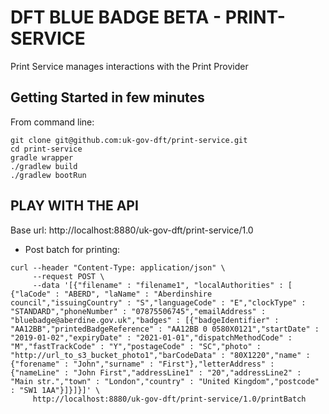 # DFT BLUE BADGE BETA - PRINT-SERVICE
Print Service manages interactions with the Print Provider 

## Getting Started in few minutes
From command line:
```
git clone git@github.com:uk-gov-dft/print-service.git
cd print-service
gradle wrapper
./gradlew build
./gradlew bootRun
```


## PLAY WITH THE API

Base url:
http://localhost:8880/uk-gov-dft/print-service/1.0

* Post batch for printing:
```
curl --header "Content-Type: application/json" \
     --request POST \
     --data '[{"filename" : "filename1", "localAuthorities" : [ {"laCode" : "ABERD", "laName" : "Aberdinshire council","issuingCountry" : "S","languageCode" : "E","clockType" : "STANDARD","phoneNumber" : "07875506745","emailAddress" : "bluebadge@aberdine.gov.uk","badges" : [{"badgeIdentifier" : "AA12BB","printedBadgeReference" : "AA12BB 0 0580X0121","startDate" : "2019-01-02","expiryDate" : "2021-01-01","dispatchMethodCode" : "M","fastTrackCode" : "Y","postageCode" : "SC","photo" : "http://url_to_s3_bucket_photo1","barCodeData" : "80X1220","name" : {"forename" : "John","surname" : "First"},"letterAddress" : {"nameLine" : "John First","addressLine1" : "20","addressLine2" : "Main str.","town" : "London","country" : "United Kingdom","postcode" : "SW1 1AA"}]}]}]' \
     http://localhost:8880/uk-gov-dft/print-service/1.0/printBatch
```